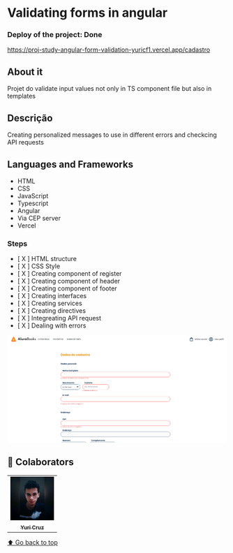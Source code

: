 # Validating forms in angular

<!---Esses são exemplos. Veja https://shields.io para outras pessoas ou para personalizar este conjunto de escudos. Você pode querer incluir dependências, status do projeto e informações de licença aqui--->

### Deploy of the project: Done

https://proj-study-angular-form-validation-yuricf1.vercel.app/cadastro

## About it

Projet do validate input values not only in TS component file but also in templates

## Descrição

Creating personalized messages to use in different errors and checkcing API requests

<div id='comeco'>
 </div>

## Languages and Frameworks

- HTML
- CSS
- JavaScript
- Typescript
- Angular
- Via CEP server
- Vercel

### Steps

- [ X ] HTML structure
- [ X ] CSS Style
- [ X ] Creating component of register
- [ X ] Creating component of header
- [ X ] Creating component of footer
- [ X ] Creating interfaces
- [ X ] Creating services
- [ X ] Creating directives
- [ X ] Integreating API request
- [ X ] Dealing with errors

<img src="https://raw.githubusercontent.com/YuriCF1/Proj.Study-Angular-Form-Validation/0962addf627daf19ed5e3056f4b920215af095bf/forms-angular-main/src/assets/example.png" alt="imagem do site">

## 🤝 Colaborators

<table>
  <tr>
    <td align="center">
      <a href="https://www.linkedin.com/in/yf19/">
        <img src="https://github.com/YuriCF1/YuriCF1/blob/main/99689063.jpg" width="100px;" alt="Foto do Yuri Cruz no GitHub"/><br>
        <sub>
          <b>Yuri Cruz</b>
        </sub>
      </a>
    </td>
 
</table>

[⬆ Go back to top](#comeco)<br>
